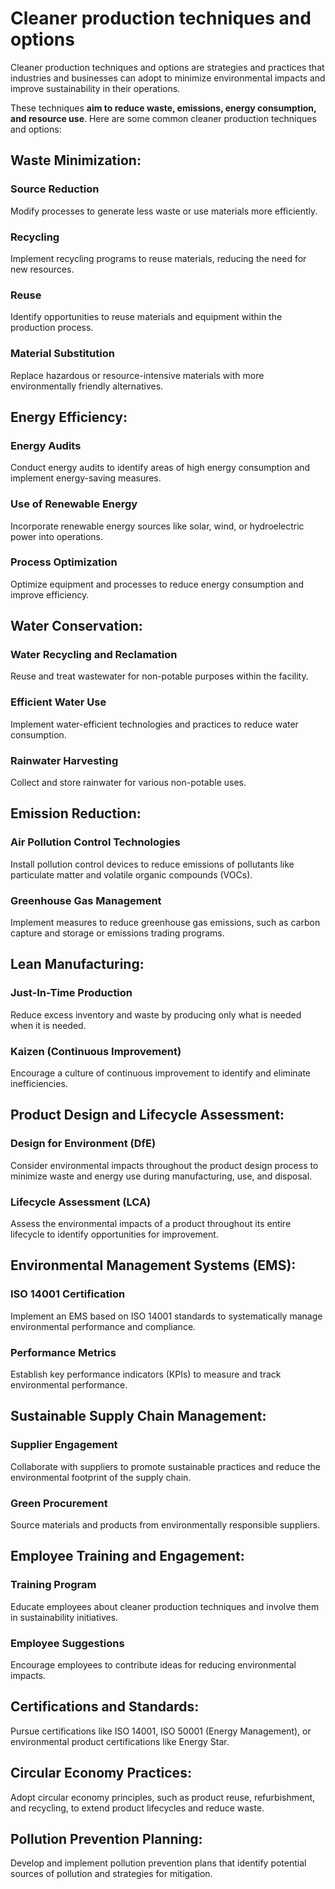 # Cleaner production techniques and options
Cleaner production techniques and options are strategies and practices that industries and businesses can adopt to minimize environmental impacts and improve sustainability in their operations. 

These techniques **aim to reduce waste, emissions, energy consumption, and resource use**. Here are some common cleaner production techniques and options:

## Waste Minimization:

### Source Reduction
Modify processes to generate less waste or use materials more efficiently.
### Recycling
Implement recycling programs to reuse materials, reducing the need for new resources.
### Reuse
Identify opportunities to reuse materials and equipment within the production process.
### Material Substitution
Replace hazardous or resource-intensive materials with more environmentally friendly alternatives.

## Energy Efficiency:

### Energy Audits
Conduct energy audits to identify areas of high energy consumption and implement energy-saving measures.
### Use of Renewable Energy
Incorporate renewable energy sources like solar, wind, or hydroelectric power into operations.
### Process Optimization
Optimize equipment and processes to reduce energy consumption and improve efficiency.

## Water Conservation:

### Water Recycling and Reclamation
Reuse and treat wastewater for non-potable purposes within the facility.
### Efficient Water Use
Implement water-efficient technologies and practices to reduce water consumption.
### Rainwater Harvesting
Collect and store rainwater for various non-potable uses.

## Emission Reduction:

### Air Pollution Control Technologies
Install pollution control devices to reduce emissions of pollutants like particulate matter and volatile organic compounds (VOCs).
### Greenhouse Gas Management
Implement measures to reduce greenhouse gas emissions, such as carbon capture and storage or emissions trading programs.

## Lean Manufacturing:

### Just-In-Time Production
Reduce excess inventory and waste by producing only what is needed when it is needed.
### Kaizen (Continuous Improvement)
Encourage a culture of continuous improvement to identify and eliminate inefficiencies.

## Product Design and Lifecycle Assessment:

### Design for Environment (DfE)
Consider environmental impacts throughout the product design process to minimize waste and energy use during manufacturing, use, and disposal.
### Lifecycle Assessment (LCA)
Assess the environmental impacts of a product throughout its entire lifecycle to identify opportunities for improvement.

## Environmental Management Systems (EMS):

### ISO 14001 Certification
Implement an EMS based on ISO 14001 standards to systematically manage environmental performance and compliance.
### Performance Metrics
Establish key performance indicators (KPIs) to measure and track environmental performance.

## Sustainable Supply Chain Management:

### Supplier Engagement
Collaborate with suppliers to promote sustainable practices and reduce the environmental footprint of the supply chain.
### Green Procurement
Source materials and products from environmentally responsible suppliers.

## Employee Training and Engagement:

### Training Program
Educate employees about cleaner production techniques and involve them in sustainability initiatives.
### Employee Suggestions
Encourage employees to contribute ideas for reducing environmental impacts.

## Certifications and Standards:

Pursue certifications like ISO 14001, ISO 50001 (Energy Management), or environmental product certifications like Energy Star.

## Circular Economy Practices:

Adopt circular economy principles, such as product reuse, refurbishment, and recycling, to extend product lifecycles and reduce waste.

## Pollution Prevention Planning:

Develop and implement pollution prevention plans that identify potential sources of pollution and strategies for mitigation.
